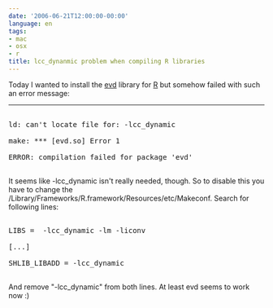 ```yaml
---
date: '2006-06-21T12:00:00-00:00'
language: en
tags:
- mac
- osx
- r
title: lcc_dynanmic problem when compiling R libraries
---
```



Today I wanted to install the [evd](http://cran.r-project.org/src/contrib/Descriptions/evd.html) library for [R](http://www.r-project.org/) but somehow failed with such an error message:

-------------------------------



<pre class="error">

ld: can&apos;t locate file for: -lcc_dynamic

make: *** [evd.so] Error 1

ERROR: compilation failed for package &apos;evd&apos;

</pre>



It seems like -lcc_dynamic isn't really needed, though. So to disable this you have to change the /Library/Frameworks/R.framework/Resources/etc/Makeconf. Search for following lines:



<pre class="code">

LIBS =  -lcc_dynamic -lm -liconv

[...]

SHLIB_LIBADD = -lcc_dynamic

</pre>



And remove "-lcc_dynamic" from both lines. At least evd seems to work now :)